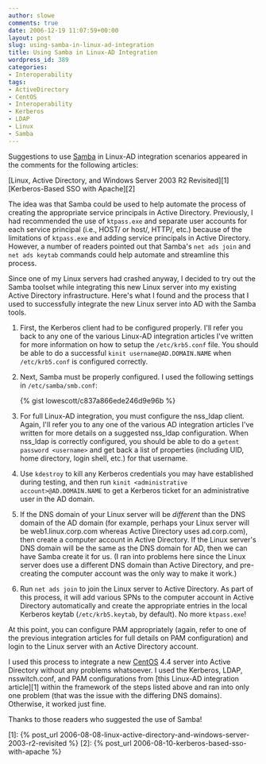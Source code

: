 ```yaml
---
author: slowe
comments: true
date: 2006-12-19 11:07:59+00:00
layout: post
slug: using-samba-in-linux-ad-integration
title: Using Samba in Linux-AD Integration
wordpress_id: 389
categories:
- Interoperability
tags:
- ActiveDirectory
- CentOS
- Interoperability
- Kerberos
- LDAP
- Linux
- Samba
---
```


Suggestions to use [Samba](http://www.samba.org/) in Linux-AD integration scenarios appeared in the comments for the following articles:

[Linux, Active Directory, and Windows Server 2003 R2 Revisited][1]
[Kerberos-Based SSO with Apache][2]

The idea was that Samba could be used to help automate the process of creating the appropriate service principals in Active Directory. Previously, I had recommended the use of `ktpass.exe` and separate user accounts for each service principal (i.e., HOST/ or host/, HTTP/, etc.) because of the limitations of `ktpass.exe` and adding service principals in Active Directory. However, a number of readers pointed out that Samba's `net ads join` and `net ads keytab` commands could help automate and streamline this process.

Since one of my Linux servers had crashed anyway, I decided to try out the Samba toolset while integrating this new Linux server into my existing Active Directory infrastructure. Here's what I found and the process that I used to successfully integrate the new Linux server into AD with the Samba tools.

1. First, the Kerberos client had to be configured properly. I'll refer you back to any one of the various Linux-AD integration articles I've written for more information on how to setup the `/etc/krb5.conf` file. You should be able to do a successful `kinit username@AD.DOMAIN.NAME` when `/etc/krb5.conf` is configured correctly.

2. Next, Samba must be properly configured. I used the following settings in `/etc/samba/smb.conf`:

	{% gist lowescott/c837a866ede246d9e96b %}

3. For full Linux-AD integration, you must configure the nss\_ldap client. Again, I'll refer you to any one of the various AD integration articles I've written for more details on a suggested nss\_ldap configuration. When nss\_ldap is correctly configured, you should be able to do a `getent password <username>` and get back a list of properties (including UID, home directory, login shell, etc.) for that username.

4. Use `kdestroy` to kill any Kerberos credentials you may have established during testing, and then run `kinit <administrative account>@AD.DOMAIN.NAME` to get a Kerberos ticket for an administrative user in the AD domain.

5. If the DNS domain of your Linux server will be _different_ than the DNS domain of the AD domain (for example, perhaps your Linux server will be web1.linux.corp.com whereas Active Directory uses ad.corp.com), then create a computer account in Active Directory. If the Linux server's DNS domain will be the same as the DNS domain for AD, then we can have Samba create it for us. (I ran into problems here since the Linux server does use a different DNS domain than Active Directory, and pre-creating the computer account was the only way to make it work.)

6. Run `net ads join` to join the Linux server to Active Directory. As part of this process, it will add various SPNs to the computer account in Active Directory automatically and create the appropriate entries in the local Kerberos keytab (`/etc/krb5.keytab`, by default). No more `ktpass.exe`!

At this point, you can configure PAM appropriately (again, refer to one of the previous integration articles for full details on PAM configuration) and login to the Linux server with an Active Directory account.

I used this process to integrate a new [CentOS](http://www.centos.org/) 4.4 server into Active Directory without any problems whatsoever. I used the Kerberos, LDAP, nsswitch.conf, and PAM configurations from [this Linux-AD integration article][1] within the framework of the steps listed above and ran into only one problem (that was the issue with the differing DNS domains). Otherwise, it worked just fine.

Thanks to those readers who suggested the use of Samba!

[1]: {% post_url 2006-08-08-linux-active-directory-and-windows-server-2003-r2-revisited %}
[2]: {% post_url 2006-08-10-kerberos-based-sso-with-apache %}
